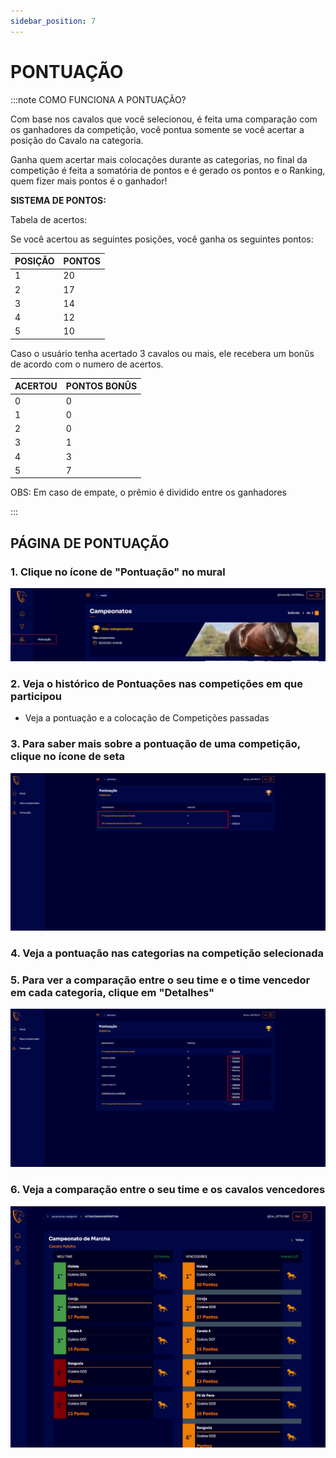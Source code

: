 ```yaml
---
sidebar_position: 7
---
```


# PONTUAÇÃO

:::note COMO FUNCIONA A PONTUAÇÃO?

Com base nos cavalos que você selecionou, é feita uma comparação com os ganhadores da competição, você pontua somente se você acertar a posição do Cavalo na categoria.

Ganha quem acertar mais colocações durante as categorias, no final da competição é feita a somatória de pontos e é gerado os pontos e o Ranking, quem fizer mais pontos é o ganhador!

**SISTEMA DE PONTOS:**

Tabela de acertos:

Se você acertou as seguintes posições, você ganha os seguintes pontos:

| POSIÇÃO | PONTOS |
| ------- | ------ |
| 1 | 20 |
| 2 | 17 |
| 3 | 14 |
| 4 | 12 |
| 5 | 10 |

Caso o usuário tenha acertado 3 cavalos ou mais, ele recebera um bonûs de acordo com o numero de acertos.

| ACERTOU | PONTOS BONÛS |
| ------- | ------------ |
| 0 | 0 |
| 1 | 0 |
| 2 | 0 |
| 3 | 1 |
| 4 | 3 |
| 5 | 7 |

OBS: Em caso de empate, o prêmio é dividido entre os ganhadores

:::

## PÁGINA DE PONTUAÇÃO

### 1. Clique no ícone de "Pontuação" no mural

![Mural](/img/Plataforma/pontuacaodashb.png)

### 2. Veja o histórico de Pontuações nas competições em que participou

- Veja a pontuação e a colocação de Competições passadas

### 3. Para saber mais sobre a pontuação de uma competição, clique no ícone de seta

![Pontuação](/img/Plataforma/descricaocompeticao.png)

### 4. Veja a pontuação nas categorias na competição selecionada

### 5. Para ver a comparação entre o seu time e o time vencedor em cada categoria, clique em "Detalhes"

![Pontuação](/img/Plataforma/detalhespontuacao.png)

### 6. Veja a comparação entre o seu time e os cavalos vencedores

![Pontuação](/img/Plataforma/ponto3.png)